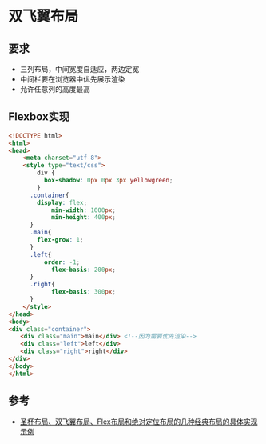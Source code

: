 # 双飞翼布局

## 要求
- 三列布局，中间宽度自适应，两边定宽
- 中间栏要在浏览器中优先展示渲染
- 允许任意列的高度最高

## Flexbox实现
```html
<!DOCTYPE html>
<html>
<head>
    <meta charset="utf-8">
    <style type="text/css">
	    div {
	      box-shadow: 0px 0px 3px yellowgreen;
	    }
      .container{
        display: flex;
		    min-width: 1000px;
		    min-height: 400px;
      }
      .main{
        flex-grow: 1;
      }
      .left{
	      order: -1;
		    flex-basis: 200px;
      }
      .right{
		    flex-basis: 300px;
      }
    </style>
</head>
<body>
<div class="container"> 
　　<div class="main">main</div> <!--因为需要优先渲染-->
　　<div class="left">left</div> 
　　<div class="right">right</div> 
</div>
</body>
</html>
```

## 参考
- [圣杯布局、双飞翼布局、Flex布局和绝对定位布局的几种经典布局的具体实现示例](https://blog.csdn.net/wangchengiii/article/details/77926868)